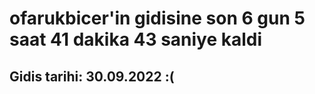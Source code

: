 # ofarukbicer'in gidisine son 6 gun 5 saat 41 dakika 43 saniye kaldi

## Gidis tarihi: 30.09.2022 :(